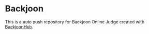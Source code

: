 # Backjoon
This is a auto push repository for Baekjoon Online Judge created with [BaekjoonHub](https://github.com/BaekjoonHub/BaekjoonHub).

